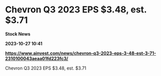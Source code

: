 # Chevron Q3 2023 EPS $3.48, est. $3.71
**Stock News**

**2023-10-27 10:41**

**https://www.ainvest.com/news/chevron-q3-2023-eps-3-48-est-3-71-2310100043aeaa01fd223fc3/**

Chevron Q3 2023 EPS $3.48, est. $3.71
